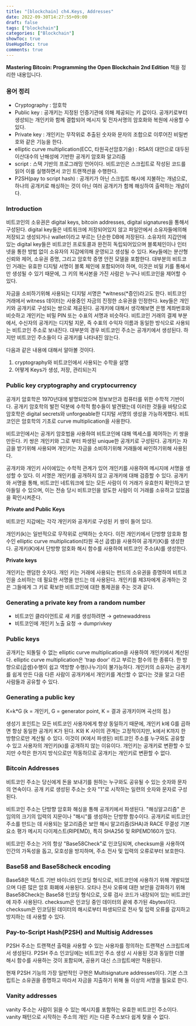 ```yaml
---
title: "[blockchain] ch4.Keys, Addresses"
date: 2022-09-30T14:27:55+09:00
draft: false
tags: ["blockchain"]
categories: ["Blockchain"]
showToc: true
UseHugoToc: true
comments: true
---
```


**Mastering Bitcoin: Programming the Open Blockchain 2nd Edition** 책을 정리한 내용입니다.

### 용어 정리

- Cryptography : 암호학
- Public key : 공개키는 지정된 인증기관에 의해 제공되는 키 값이다. 공개키로부터 생성되는 개인키와 함께 결합되어 메시지 및 전자서명의 암호화와 복원에 사용할 수 있다.
- Private key : 개인키는 무작위로 추출된 숫자와 문자의 조합으로 이루어진 비밀번호와 같은 기능을 한다.
- elliptic curve multiplication(ECC, 타원곡선암호기술) : RSA의 대안으로 대두된 이산대수의 난해성에 기반한 공개키 암호화 알고리즘
- script : 스택 기반의 프로그래밍 언어이다. 비트코인은 스크립트로 작성된 코드를 읽어 이를 실행하면서 코인 트랜잭션을 수행한다.
- P2SH(pay to script hash) : 공개키가 아닌 스크립트 해시에 지불하는 개념으로, 하나의 공개키로 해싱하는 것이 아닌 여러 공개키가 함께 해싱하여 출력하는 개념이다.

### Introduction

비트코인의 소유권은 digital keys, bitcoin addresses, digital signatures을 통해서 구성된다. digital key들은 네트워크에 저장되어있지 않고 파일안에서 소유자들에의해 저장되고 생성되거나 wallet이라고 부르는 단순한 DB에 저장된다. 소유자의 지갑안에있는 digital key들은 비트코인 프로토콜과 완전히 독립되어있으며 블록체인이나 인터넷을 통한 방법 없이 소유자의 지갑에의해 운영되고 생성될 수 있다. Key들에는 분산형 신뢰와 제어, 소유권 증명, 그리고 암호학 증명 안전 모델을 포함한다. 대부분의 비트코인 거래는 유효한 디지털 서명이 블록 체인에 포함되어야 하며, 이것은 비밀 키를 통해서만 생성될 수 있기 때문에, 그 키의 복사본을 가진 사람은 누구나 비트코인을 제어할 수 있다.

자금을 소비하기위해 사용되는 디지털 서명은 *witness(*증인)라고도 한다. 비트코인 거래에서 witness 데이터는 사용중인 자금의 진정한 소유권을 인정한다. key들은 개인키와 공개키로 구성되는 쌍으로 제공된다. 공개키에 대해서 생각해보면 은행 계좌번호와 비슷하고 개인키는 비밀 PIN 또는 수표의 서명과 비슷하다. 비트코인 거래의 결제 부분에서, 수신자의 공개키는 디지털 지문, 즉 수표의 수익자 이름과 동일한 방식으로 사용되는 비트코인 주소로 보내진다. 대부분의 경우 비트코인 주소는 공개키에서 생성된다. 하지만 비트코인 주소들이 다 공개키를 나타내진 않는다.

다음과 같은 내용에 대해서 알아볼 것이다.

1. cryptography와 비트코인에서 사용되는 수학을 설명
2. 어떻게 Keys가 생성, 저장, 관리되는지

### **Public key cryptography and cryptocurrency**

공개키 암호학은 1970년대에 발명되었으며 정보보안과 컴퓨터를 위한 수학적 기반이다. 공개키 암호학의 발전 덕분에 수학적 함수들이 발견됐는데 이러한 것들을 바탕으로 암호학은 digital secrets와 unforgeable한 디지털 서명의 생성을 가능하게했다. 비트코인은 암호학의 기초로 curve multiplication을 사용한다.

비트코인에서는 공개키 암호법을 사용하여 비트코인에 대해 엑세스를 제어하는 키 쌍을 만든다. 키 쌍은 개인키와 그로 부터 파생된 unique한 공개키로 구성된다. 공개키는 자금을 받기위해 사용되며 개인키는 자금을 소비하기위해 거래들에 싸인하기위해 사용된다.

공개키와 개인키 사이에있는 수학적 관계가 있어 개인키를 사용하여 메시지에 서명을 생성할 수 있다. 이 서명은 개인키를 공개하지 않고 공개키에 대해 검증할 수 있다. 공개키와 서명을 통해, 비트코인 네트워크에 있는 모든 사람이 이 거래가 유효한지 확인하고 받아들일 수 있으며, 이는 전송 당시 비트코인을 양도한 사람이 이 거래를 소유하고 있었음을 확인시켜준다.

**Private and Public Keys**

비트코인 지갑에는 각각 개인키와 공개키로 구성된 키 쌍이 들어 있다.

개인키(k)는 일반적으로 무작위로 선택하는 숫자다. 이전 개인키에서 단방향 암호화 함수인 elliptic curve multiplication(타원 곡선 곱셈)을 사용하여 공개키(K)를 생성한다. 공개키(K)에서 단방향 암호화 해시 함수를 사용하여 비트코인 주소(A)를 생성한다.

**Private keys**

개인키는 랜덤한 숫자다. 개인 키는 거래에 사용되는 펀드의 소유권을 증명하여 비트코인을 소비하는 데 필요한 서명을 만드는 데 사용된다. 개인키를 제3자에게 공개하는 것은 그들에게 그 키로 확보한 비트코인에 대한 통제권을 주는 것과 같다.

### **Generating a private key from a random number**

- 비트코인 클라이언트로 새 키를 생성하려면 → getnewaddress
- 비트코인에 개인키 노출 요청 → dumprivkey

### **Public keys**

공개키는 되돌릴 수 없는 elliptic curve multiplication을 사용하여 개인키에서 계산된다. elliptic curve multiplication은 'trap door' 라고 부르는 함수의 한 종류다. 한 방향으로(곱셈)수행이 쉽고 역방향 수행(나누기)이 불가능하다. 개인키의 소유자는 공개키를 쉽게 만든 다음 다른 사람이 공개키에서 개인키를 계산할 수 없다는 것을 알고 다른 사람들과 공유할 수 있다.

### Generating a public key

K=k\*G (k = 개인키, G = generator point, K = 결과 공개키이며 곡선의 점.)

생성기 포인트는 모든 비트코인 사용자에게 항상 동일하기 때문에, 개인키 k에 G를 곱하면 항상 동일한 공개키 K가 된다. K와 K 사이의 관계는 고정적이지만, k에서 K까지 한 방향으로만 계산될 수 있다. 이것이 (K에서 파생된) 비트코인 주소를 누구와도 공유할 수 있고 사용자의 개인키(k)를 공개하지 않는 이유이다. 개인키는 공개키로 변환할 수 있지만 수학은 한가지 방식으로만 작동하므로 공개키는 개인키로 변환할 수 없다.

### **Bitcoin Addresses**

비트코인 주소는 당신에게 돈을 보내기를 원하는 누구와도 공유될 수 있는 숫자와 문자의 연속이다. 공개 키로 생성된 주소는 숫자 "1"로 시작하는 일련의 숫자와 문자로 구성된다.

비트코인 주소는 단방향 암호화 해싱을 통해 공개키에서 파생된다. "해싱알고리즘" 은 임의의 크기의 입력의 지문이나 "해시"를 생성하는 단방향 함수이다. 공개키로 비트코인 주소를 만드는 데 사용되는 알고리즘은 보안 해시 알고리즘(SHA)과 RACE 무결성 기본 요소 평가 메시지 다이제스트(RIPEMD), 특히 SHA256 및 RIPEMD160가 있다.

비트코인 주소는 거의 항상 "Base58Check"로 인코딩되며, checksum을 사용하여 인간의 가독성을 돕고, 모호성을 방지하며, 주소 전사 및 입력의 오류로부터 보호한다.

### **Base58 and Base58check encoding**

Base58은 텍스트 기반 바이너리 인코딩 형식으로, 비트코인에 사용하기 위해 개발되었으며 다른 많은 암호 화폐에 사용된다. 오타나 전사 오류에 대한 보안을 강화하기 위해 Base58Check는 Base58 인코딩 형식으로, 오류 검사 코드가 내장되어 있는 비트코인에 자주 사용된다. checksum은 인코딩 중인 데이터의 끝에 추가된 4bytes이다. checksum은 인코딩된 데이터의 해시로부터 파생되므로 전사 및 입력 오류를 감지하고 방지하는 데 사용할 수 있다.

### **Pay-to-Script Hash(P2SH) and Multisig Addresses**

P2SH 주소는 트랜잭션 출력을 사용할 수 있는 사용자를 정의하는 트랜잭션 스크립트에서 생성된다. P2SH 주소 인코딩에는 비트코인 주소 생성 시 사용된 것과 동일한 더블 해시 함수를 사용하는 것이 포함되며, 공용키 대신 스크립트에만 적용된다.

현재 P2SH 기능의 가장 일반적인 구현은 Multisignature addresses이다. 기본 스크립트는 소유권을 증명하고 따라서 자금을 지출하기 위해 둘 이상의 서명을 필요로 한다.

### **Vanity addresses**

vanity 주소는 사람이 읽을 수 있는 메시지를 포함하는 유효한 비트코인 주소이다. vanity 패턴으로 시작하는 주소의 개인 키는 다른 주소보다 쉽게 찾을 수 없다.
